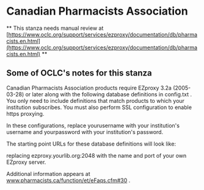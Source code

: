 # Canadian Pharmacists Association
** This stanza needs manual review at [https://www.oclc.org/support/services/ezproxy/documentation/db/pharmacists.en.html](https://www.oclc.org/support/services/ezproxy/documentation/db/pharmacists.en.html) **

## Some of OCLC's notes for this stanza

Canadian Pharmacists Association products require EZproxy 3.2a (2005-03-28) or later along with the following database definitions in config.txt . You only need to include definitions that match products to which your institution subscribes. You must also perform SSL configuration to enable https proxying.

In these configurations, replace yourusername with your institution's username and yourpassword with your institution's password.

The starting point URLs for these database definitions will look like:

replacing ezproxy.yourlib.org:2048 with the name and port of your own EZproxy server.

Additional information appears at www.pharmacists.ca/function/et/eFaqs.cfm#30 .
